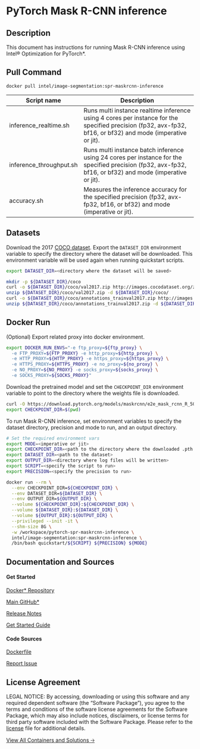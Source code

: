 # PyTorch Mask R-CNN inference

## Description
This document has instructions for running Mask R-CNN inference using Intel® Optimization for PyTorch*.

## Pull Command
```
docker pull intel/image-segmentation:spr-maskrcnn-inference
```

<table>
   <thead>
      <tr>
         <th>Script name</th>
         <th>Description</th>
      </tr>
   </thead>
   <tbody>
      <tr>
         <td>inference_realtime.sh</td>
         <td>Runs multi instance realtime inference using 4 cores per instance for the specified precision (fp32, avx-fp32, bf16, or bf32) and mode (imperative or jit).</td>
      </tr>
      <tr>
         <td>inference_throughput.sh</td>
         <td>Runs multi instance batch inference using 24 cores per instance for the specified precision (fp32, avx-fp32, bf16, or bf32) and mode (imperative or jit).</td>
      </tr>
      <tr>
         <td>accuracy.sh</td>
         <td>Measures the inference accuracy for the specified precision (fp32, avx-fp32, bf16, or bf32) and mode (imperative or jit).</td>
      </tr>
   </tbody>
</table>

## Datasets
Download the 2017 [COCO dataset](https://cocodataset.org). Export the `DATASET_DIR` environment variable to specify the directory where the dataset will be downloaded. This environment variable will be used again when running quickstart scripts.

```bash
export DATASET_DIR=<directory where the dataset will be saved>

mkdir -p ${DATASET_DIR}/coco
curl -o ${DATASET_DIR}/coco/val2017.zip http://images.cocodataset.org/zips/val2017.zip
unzip ${DATASET_DIR}/coco/val2017.zip -d ${DATASET_DIR}/coco/
curl -o ${DATASET_DIR}/coco/annotations_trainval2017.zip http://images.cocodataset.org/annotations/annotations_trainval2017.zip
unzip ${DATASET_DIR}/coco/annotations_trainval2017.zip -d ${DATASET_DIR}/coco/
```

## Docker Run
(Optional) Export related proxy into docker environment.
```bash
export DOCKER_RUN_ENVS="-e ftp_proxy=${ftp_proxy} \
  -e FTP_PROXY=${FTP_PROXY} -e http_proxy=${http_proxy} \
  -e HTTP_PROXY=${HTTP_PROXY} -e https_proxy=${https_proxy} \
  -e HTTPS_PROXY=${HTTPS_PROXY} -e no_proxy=${no_proxy} \
  -e NO_PROXY=${NO_PROXY} -e socks_proxy=${socks_proxy} \
  -e SOCKS_PROXY=${SOCKS_PROXY}"
```

Download the pretrained model and set the `CHECKPOINT_DIR` environment variable to point to the directory where the weights file is downloaded.
```bash
curl -O https://download.pytorch.org/models/maskrcnn/e2e_mask_rcnn_R_50_FPN_1x.pth
export CHECKPOINT_DIR=$(pwd)
```

To run Mask R-CNN inference, set environment variables to specify the dataset directory, precision and mode to run, and an output directory. 
```bash
# Set the required environment vars
export MODE=<imperative or jit>
export CHECKPOINT_DIR=<path to the directory where the downloaded .pth file is located>
export DATASET_DIR=<path to the dataset>
export OUTPUT_DIR=<directory where log files will be written>
export SCRIPT=<specify the script to run>
export PRECISION=<specify the precision to run>

docker run --rm \
  --env CHECKPOINT_DIR=${CHECKPOINT_DIR} \
  --env DATASET_DIR=${DATASET_DIR} \
  --env OUTPUT_DIR=${OUTPUT_DIR} \
  --volume ${CHECKPOINT_DIR}:${CHECKPOINT_DIR} \
  --volume ${DATASET_DIR}:${DATASET_DIR} \
  --volume ${OUTPUT_DIR}:${OUTPUT_DIR} \
  --privileged --init -it \
  --shm-size 8G \
  -w /workspace/pytorch-spr-maskrcnn-inference \
  intel/image-segmentation:spr-maskrcnn-inference \
  /bin/bash quickstart/${SCRIPT} ${PRECISION} ${MODE}
```

## Documentation and Sources
#### Get Started​
[Docker* Repository](https://hub.docker.com/r/intel/image-segmentation)

[Main GitHub*](https://github.com/IntelAI/models)

[Release Notes](https://github.com/IntelAI/models/releases)

[Get Started Guide](https://github.com/IntelAI/models/blob/master/quickstart/object_detection/pytorch/maskrcnn/inference/cpu/README.md)

#### Code Sources
[Dockerfile](https://github.com/IntelAI/models/tree/master/dockerfiles/pytorch)

[Report Issue](https://community.intel.com/t5/Intel-Optimized-AI-Frameworks/bd-p/optimized-ai-frameworks)

## License Agreement
LEGAL NOTICE: By accessing, downloading or using this software and any required dependent software (the “Software Package”), you agree to the terms and conditions of the software license agreements for the Software Package, which may also include notices, disclaimers, or license terms for third party software included with the Software Package. Please refer to the [license](https://github.com/IntelAI/models/tree/master/third_party) file for additional details.

[View All Containers and Solutions 🡢](https://www.intel.com/content/www/us/en/developer/tools/software-catalog/containers.html?s=Newest)
